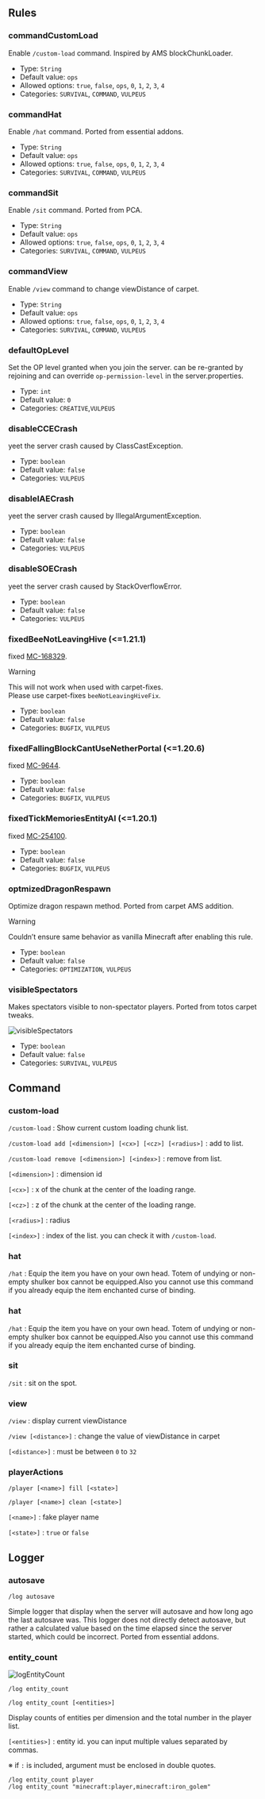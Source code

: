 ## Rules

### commandCustomLoad

Enable `/custom-load` command. Inspired by AMS blockChunkLoader.

- Type: `String`
- Default value: `ops`
- Allowed options: `true`, `false`, `ops`, `0`, `1`, `2`, `3`, `4`
- Categories: `SURVIVAL`, `COMMAND`, `VULPEUS`

### commandHat

Enable `/hat` command. Ported from essential addons.

- Type: `String`
- Default value: `ops`
- Allowed options: `true`, `false`, `ops`, `0`, `1`, `2`, `3`, `4`
- Categories: `SURVIVAL`, `COMMAND`, `VULPEUS`

### commandSit

Enable `/sit` command. Ported from PCA.

- Type: `String`
- Default value: `ops`
- Allowed options: `true`, `false`, `ops`, `0`, `1`, `2`, `3`, `4`
- Categories: `SURVIVAL`, `COMMAND`, `VULPEUS`

### commandView

Enable `/view` command to change viewDistance of carpet.

- Type: `String`
- Default value: `ops`
- Allowed options: `true`, `false`, `ops`, `0`, `1`, `2`, `3`, `4`
- Categories: `SURVIVAL`, `COMMAND`, `VULPEUS`

### defaultOpLevel

Set the OP level granted when you join the server. can be re-granted by rejoining and can
override `op-permission-level` in the server.properties.

- Type: `int`
- Default value: `0`
- Categories: `CREATIVE`,`VULPEUS`

### disableCCECrash

yeet the server crash caused by ClassCastException.

- Type: `boolean`
- Default value: `false`
- Categories: `VULPEUS`

### disableIAECrash

yeet the server crash caused by IllegalArgumentException.

- Type: `boolean`
- Default value: `false`
- Categories: `VULPEUS`

### disableSOECrash

yeet the server crash caused by StackOverflowError.

- Type: `boolean`
- Default value: `false`
- Categories: `VULPEUS`

### fixedBeeNotLeavingHive (<=1.21.1)

fixed [MC-168329](https://bugs.mojang.com/browse/MC-168329).
> [!WARNING]
> This will not work when used with carpet-fixes.<br>
> Please use carpet-fixes `beeNotLeavingHiveFix`.

- Type: `boolean`
- Default value: `false`
- Categories: `BUGFIX`, `VULPEUS`

### fixedFallingBlockCantUseNetherPortal (<=1.20.6)

fixed [MC-9644](https://bugs.mojang.com/browse/MC-9644).

- Type: `boolean`
- Default value: `false`
- Categories: `BUGFIX`, `VULPEUS`

### fixedTickMemoriesEntityAI (<=1.20.1)

fixed [MC-254100](https://bugs.mojang.com/browse/MC-254100).

- Type: `boolean`
- Default value: `false`
- Categories: `BUGFIX`, `VULPEUS`

### optmizedDragonRespawn

Optimize dragon respawn method. Ported from carpet AMS addition.
> [!WARNING]
> Couldn’t ensure same behavior as vanilla Minecraft after enabling this rule.

- Type: `boolean`
- Default value: `false`
- Categories: `OPTIMIZATION`, `VULPEUS`

### visibleSpectators

Makes spectators visible to non-spectator players. Ported from totos carpet tweaks.

![visibleSpectators](assets/visibleSpectators.png)

- Type: `boolean`
- Default value: `false`
- Categories: `SURVIVAL`, `VULPEUS`

## Command

### custom-load

`/custom-load` : Show current custom loading chunk list.

`/custom-load add [<dimension>] [<cx>] [<cz>] [<radius>]` : add to list.

`/custom-load remove [<dimension>] [<index>]` : remove from list.

`[<dimension>]` : dimension id

`[<cx>]` : x of the chunk at the center of the loading range.

`[<cz>]` : z of the chunk at the center of the loading range.

`[<radius>]` : radius

`[<index>]` : index of the list. you can check it with `/custom-load`.

### hat

`/hat` : Equip the item you have on your own head. Totem of undying or non-empty shulker box cannot
be equipped.Also you cannot use this command if you already equip the item enchanted curse of
binding.

### hat

`/hat` : Equip the item you have on your own head. Totem of undying or non-empty shulker box cannot
be equipped.Also you cannot use this command if you already equip the item enchanted curse of
binding.

### sit

`/sit` : sit on the spot.

### view

`/view` :  display current viewDistance

`/view [<distance>]` : change the value of viewDistance in carpet

`[<distance>]` : must be between `0` to `32`

### playerActions

`/player [<name>] fill [<state>]`

`/player [<name>] clean [<state>]`

`[<name>]` : fake player name

`[<state>]` : `true` or `false`

## Logger

### autosave

`/log autosave`

Simple logger that display when the server will autosave and how long ago the last autosave was.
This logger does not directly detect autosave, but rather a calculated value based on the time elapsed since the server started, which could be incorrect.
Ported from essential addons.

### entity_count

![logEntityCount](assets/logEntityCount.png)

`/log entity_count`

`/log entity_count [<entities>]`

Display counts of entities per dimension and the total number in the player list.

`[<entities>]` : entity id. you can input multiple values separated by commas.

※ if `:` is included, argument must be enclosed in double quotes.
```
/log entity_count player
/log entity_count "minecraft:player,minecraft:iron_golem"
```
